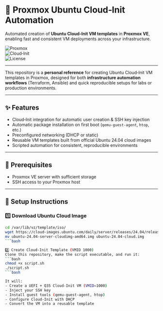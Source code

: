 # 🚀 Proxmox Ubuntu Cloud‑Init Automation

Automated creation of **Ubuntu Cloud‑Init VM templates** in **Proxmox VE**, enabling fast and consistent VM deployments across your infrastructure.

![Proxmox](https://img.shields.io/badge/Proxmox-Automation-orange?logo=proxmox)  
![Cloud‑Init](https://img.shields.io/badge/Cloud--Init-Ubuntu%2024.04-blue?logo=ubuntu)  
![License](https://img.shields.io/badge/License-MIT-green)

---

This repository is a **personal reference** for creating Ubuntu Cloud‑Init VM templates in Proxmox, designed for both **infrastructure automation workflows** (Terraform, Ansible) and quick reproducible setups for labs or production environments.

---

## ✨ Features

- Cloud‑Init integration for automatic user creation & SSH key injection  
- Automatic package installation on first boot (`qemu-guest-agent`, `htop`, etc.)  
- Preconfigured networking (DHCP or static)  
- Reusable VM templates built from official Ubuntu 24.04 cloud images  
- Scripted automation for consistent, reproducible environments

---

## 🧱 Prerequisites

- Proxmox VE server with sufficient storage  
- SSH access to your Proxmox host  

---

## 🧩 Setup Instructions

### 1️⃣ Download Ubuntu Cloud Image


```bash
cd /var/lib/vz/template/iso/
wget https://cloud-images.ubuntu.com/daily/server/releases/24.04/release/ubuntu-24.04-server-cloudimg-amd64.img
mv ubuntu-24.04-server-cloudimg-amd64.img ubuntu-24.04-cloud.img
```bash

2️⃣ Create Cloud‑Init Template (VMID 1000)
Clone this repository, make the script executable, and run it:
```bash
chmod +x script.sh
./script.sh
```bash

It will:
- Create a UEFI + Q35 Cloud‑Init VM (VMID=1000)
- Inject your SSH key
- Install guest tools (qemu‑guest‑agent, htop)
- Configure Cloud‑Init with DHCP
- Convert the VM into a reusable template


